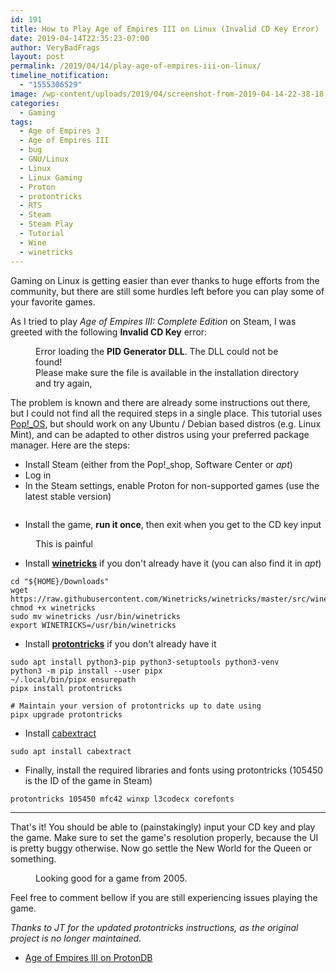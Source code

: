 ```yaml
---
id: 191
title: How to Play Age of Empires III on Linux (Invalid CD Key Error)
date: 2019-04-14T22:35:23-07:00
author: VeryBadFrags
layout: post
permalink: /2019/04/14/play-age-of-empires-iii-on-linux/
timeline_notification:
  - "1555306529"
image: /wp-content/uploads/2019/04/screenshot-from-2019-04-14-22-38-18.png
categories:
  - Gaming
tags:
  - Age of Empires 3
  - Age of Empires III
  - bug
  - GNU/Linux
  - Linux
  - Linux Gaming
  - Proton
  - protontricks
  - RTS
  - Steam
  - Steam Play
  - Tutorial
  - Wine
  - winetricks
---
```

<!-- wp:paragraph -->
<p>Gaming on Linux is getting easier than ever thanks to huge efforts from the community, but there are still some hurdles left before you can play some of your favorite games.</p>
<!-- /wp:paragraph -->

<!-- wp:paragraph -->
<p>As I tried to play <em>Age of Empires III: Complete Edition</em> on Steam, I was greeted with the following <strong>Invalid CD Key</strong> error:</p>
<!-- /wp:paragraph -->

<!-- wp:image {"id":194} -->
<figure class="wp-block-image"><img src="http://3.214.194.232/wp-content/uploads/2019/04/screenshot-from-2019-04-14-21-53-15.png" alt="" class="wp-image-194"/><figcaption>Error loading the <strong>PID Generator DLL</strong>. The DLL could not be found!<br>Please make sure the file is available in the installation directory and try again,</figcaption></figure>
<!-- /wp:image -->

<!-- wp:more -->
<!--more-->
<!-- /wp:more -->

<!-- wp:paragraph -->
<p>The problem is known and there are already some instructions out there, but I could not find all the required steps in a single place. This tutorial uses <a rel="noreferrer noopener" aria-label="Pop!_OS (opens in a new tab)" href="https://system76.com/pop" target="_blank">Pop!_OS</a>, but should work on any Ubuntu / Debian based distros (e.g. Linux Mint), and can be adapted to other distros using your preferred package manager. Here are the steps:</p>
<!-- /wp:paragraph -->

<!-- wp:list -->
<ul><li>Install Steam (either from the Pop!_shop, Software Center or <em>apt</em>)</li><li>Log in</li><li>In the Steam settings, enable Proton for non-supported games (use the latest stable version)</li></ul>
<!-- /wp:list -->

<!-- wp:image {"id":193} -->
<figure class="wp-block-image"><img src="http://3.214.194.232/wp-content/uploads/2019/04/screenshot-from-2019-04-14-21-22-22.png" alt="" class="wp-image-193"/></figure>
<!-- /wp:image -->

<!-- wp:list -->
<ul><li>Install the game, <strong>run it once</strong>, then exit when you get to the CD key input</li></ul>
<!-- /wp:list -->

<!-- wp:image {"id":195} -->
<figure class="wp-block-image"><img src="http://3.214.194.232/wp-content/uploads/2019/04/screenshot-from-2019-04-14-21-31-28.png" alt="" class="wp-image-195"/><figcaption>This is painful</figcaption></figure>
<!-- /wp:image -->

<!-- wp:list -->
<ul><li>Install <strong><a rel="noreferrer noopener" href="https://github.com/Winetricks/winetricks" target="_blank">winetricks</a></strong> if you don't already have it (you can also find it in <em>apt</em>)</li></ul>
<!-- /wp:list -->

<!-- wp:code -->
<pre class="wp-block-code"><code>cd "${HOME}/Downloads"
wget https://raw.githubusercontent.com/Winetricks/winetricks/master/src/winetricks
chmod +x winetricks
sudo mv winetricks /usr/bin/winetricks
export WINETRICKS=/usr/bin/winetricks</code></pre>
<!-- /wp:code -->

<!-- wp:list -->
<ul><li>Install <strong><a href="https://github.com/Matoking/protontricks" target="_blank" rel="noreferrer noopener" aria-label=" (opens in a new tab)">protontricks</a></strong> if you don't already have it</li></ul>
<!-- /wp:list -->

<!-- wp:code -->
<pre class="wp-block-code"><code>sudo apt install python3-pip python3-setuptools python3-venv
python3 -m pip install --user pipx
~/.local/bin/pipx ensurepath
pipx install protontricks

# Maintain your version of protontricks up to date using
pipx upgrade protontricks</code></pre>
<!-- /wp:code -->

<!-- wp:list -->
<ul><li>Install <a rel="noreferrer noopener" href="https://packages.ubuntu.com/search?keywords=cabextract" target="_blank">cabextract</a></li></ul>
<!-- /wp:list -->

<!-- wp:code -->
<pre class="wp-block-code"><code>sudo apt install cabextract</code></pre>
<!-- /wp:code -->

<!-- wp:list -->
<ul><li> Finally, install the required libraries and fonts using protontricks (105450 is the ID of the game in Steam)</li></ul>
<!-- /wp:list -->

<!-- wp:code -->
<pre class="wp-block-code"><code>protontricks 105450 mfc42 winxp l3codecx corefonts</code></pre>
<!-- /wp:code -->

<!-- wp:separator -->
<hr class="wp-block-separator"/>
<!-- /wp:separator -->

<!-- wp:paragraph -->
<p>That's it! You should be able to (painstakingly) input your CD key and play the game. Make sure to set the game's resolution properly, because the UI is pretty buggy otherwise. Now go settle the New World for the Queen or something.</p>
<!-- /wp:paragraph -->

<!-- wp:image {"id":197} -->
<figure class="wp-block-image"><img src="http://3.214.194.232/wp-content/uploads/2019/04/screenshot-from-2019-04-14-22-05-18.png" alt="" class="wp-image-197"/><figcaption>Looking good for a game from 2005.</figcaption></figure>
<!-- /wp:image -->

<!-- wp:paragraph -->
<p>Feel free to comment bellow if you are still experiencing issues playing the game.</p>
<!-- /wp:paragraph -->

<!-- wp:paragraph -->
<p><em>Thanks to JT for the updated protontricks instructions, as the original project is no longer maintained.</em></p>
<!-- /wp:paragraph -->

<!-- wp:list -->
<ul><li><a rel="noreferrer noopener" aria-label="Age of Empires III on ProtonDB (opens in a new tab)" href="https://www.protondb.com/app/105450" target="_blank">Age of Empires III on ProtonDB</a></li></ul>
<!-- /wp:list -->